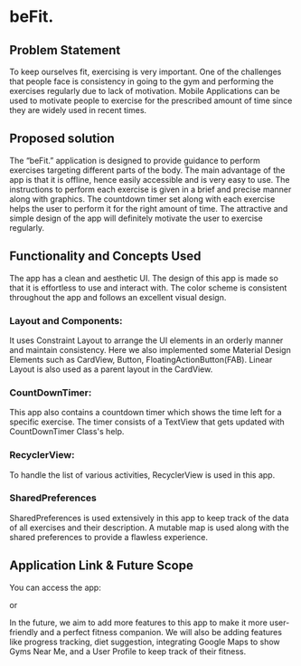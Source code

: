 # beFit.
## Problem Statement
To keep ourselves fit, exercising is very important. One of the challenges that 
people face is consistency in going to the gym and performing the exercises regularly due to lack of 
motivation. Mobile Applications can be used to motivate people to exercise for the prescribed 
amount of time since they are widely used in recent times.
## Proposed solution
The “beFit.” application is designed to provide guidance to perform exercises 
targeting different parts of the body. The main advantage of the app is that it is offline, hence easily 
accessible and is very easy to use. The instructions to perform each exercise is given in a brief and 
precise manner along with graphics. The countdown timer set along with each exercise helps the 
user to perform it for the right amount of time. The attractive and simple design of the app will 
definitely motivate the user to exercise regularly.
## Functionality and Concepts Used
The app has a clean and aesthetic UI. The design of this app is made so that it is effortless to use and interact with. The color scheme is consistent throughout the app and follows an excellent visual design.

### Layout and Components: 
It uses Constraint Layout to arrange the UI elements in an orderly manner and maintain consistency. Here we also implemented some Material Design Elements such as CardView, Button, FloatingActionButton(FAB). Linear Layout is also used as a parent layout in the CardView.

### CountDownTimer: 
This app also contains a countdown timer which shows the time left for a specific exercise. The timer consists of a TextView that gets updated with CountDownTimer Class's help.

### RecyclerView: 
To handle the list of various activities, RecyclerView is used in this app.

### SharedPreferences
SharedPreferences is used extensively in this app to keep track of the data of all exercises and their description. A mutable map is used along with the shared preferences to provide a flawless experience.

## Application Link & Future Scope
You can access the app:
<LINK>or <APK>

In the future, we aim to add more features to this app to make it more user-friendly and a perfect fitness companion. We will also be adding features like progress tracking, diet suggestion, integrating Google Maps to show Gyms Near Me, and a User Profile to keep track of their fitness.
